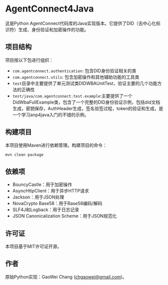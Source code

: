 # AgentConnect4Java

这是Python AgentConnect代码库的Java实现版本。它提供了DID（去中心化标识符）生成、身份验证和加密操作的功能。

## 项目结构

项目按以下包进行组织：

- `com.agentconnect.authentication`: 包含DID身份验证相关的类
- `com.agentconnect.utils`: 包含加密操作和其他辅助功能的工具类
- `test`目录中主要提供了单元测试类DIDWBAUnitTest，验证主要的几个功能方法的正确性
- `test/java/com.agentconnect.test.example`:主要提供了一个DidWbaFullExample类，包含了一个完整的DID身份验证示例，包括did文档生成，密钥保存，AuthHeader生成，签名验签过程，token的验证和生成，是一个学习anp4java入门的不错的示例。

## 构建项目

本项目使用Maven进行依赖管理。构建项目的命令：

```bash
mvn clean package
```

## 依赖项

- BouncyCastle：用于加密操作
- AsyncHttpClient：用于异步HTTP请求
- Jackson：用于JSON处理
- NovaCrypto Base58：用于Base58编码/解码
- SLF4J和Logback：用于日志记录
- JSON Canonicalization Scheme：用于JSON规范化

## 许可证

本项目基于MIT许可证开源。

## 作者

原始Python实现：GaoWei Chang (chgaowei@gmail.com)。